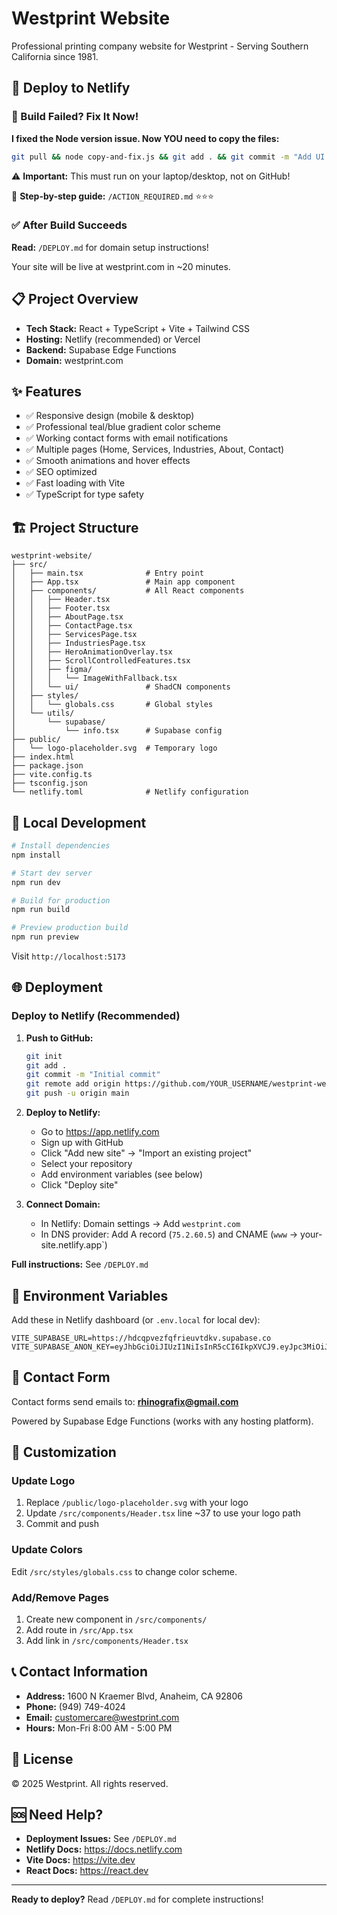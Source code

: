# Westprint Website

Professional printing company website for Westprint - Serving Southern California since 1981.

## 🚀 Deploy to Netlify

### 🚨 Build Failed? Fix It Now!

**I fixed the Node version issue. Now YOU need to copy the files:**

```bash
git pull && node copy-and-fix.js && git add . && git commit -m "Add UI components" && git push
```

⚠️ **Important:** This must run on your laptop/desktop, not on GitHub!

📖 **Step-by-step guide:** `/ACTION_REQUIRED.md` ⭐⭐⭐

### ✅ After Build Succeeds

**Read:** `/DEPLOY.md` for domain setup instructions!

Your site will be live at westprint.com in ~20 minutes.

## 📋 Project Overview

- **Tech Stack:** React + TypeScript + Vite + Tailwind CSS
- **Hosting:** Netlify (recommended) or Vercel
- **Backend:** Supabase Edge Functions
- **Domain:** westprint.com

## ✨ Features

- ✅ Responsive design (mobile & desktop)
- ✅ Professional teal/blue gradient color scheme
- ✅ Working contact forms with email notifications
- ✅ Multiple pages (Home, Services, Industries, About, Contact)
- ✅ Smooth animations and hover effects
- ✅ SEO optimized
- ✅ Fast loading with Vite
- ✅ TypeScript for type safety

## 🏗️ Project Structure

```
westprint-website/
├── src/
│   ├── main.tsx              # Entry point
│   ├── App.tsx               # Main app component
│   ├── components/           # All React components
│   │   ├── Header.tsx
│   │   ├── Footer.tsx
│   │   ├── AboutPage.tsx
│   │   ├── ContactPage.tsx
│   │   ├── ServicesPage.tsx
│   │   ├── IndustriesPage.tsx
│   │   ├── HeroAnimationOverlay.tsx
│   │   ├── ScrollControlledFeatures.tsx
│   │   ├── figma/
│   │   │   └── ImageWithFallback.tsx
│   │   └── ui/               # ShadCN components
│   ├── styles/
│   │   └── globals.css       # Global styles
│   └── utils/
│       └── supabase/
│           └── info.tsx      # Supabase config
├── public/
│   └── logo-placeholder.svg  # Temporary logo
├── index.html
├── package.json
├── vite.config.ts
├── tsconfig.json
└── netlify.toml              # Netlify configuration
```

## 🚀 Local Development

```bash
# Install dependencies
npm install

# Start dev server
npm run dev

# Build for production
npm run build

# Preview production build
npm run preview
```

Visit `http://localhost:5173`

## 🌐 Deployment

### Deploy to Netlify (Recommended)

1. **Push to GitHub:**
   ```bash
   git init
   git add .
   git commit -m "Initial commit"
   git remote add origin https://github.com/YOUR_USERNAME/westprint-website.git
   git push -u origin main
   ```

2. **Deploy to Netlify:**
   - Go to https://app.netlify.com
   - Sign up with GitHub
   - Click "Add new site" → "Import an existing project"
   - Select your repository
   - Add environment variables (see below)
   - Click "Deploy site"

3. **Connect Domain:**
   - In Netlify: Domain settings → Add `westprint.com`
   - In DNS provider: Add A record (`75.2.60.5`) and CNAME (`www` → your-site.netlify.app`)

**Full instructions:** See `/DEPLOY.md`

## 🔑 Environment Variables

Add these in Netlify dashboard (or `.env.local` for local dev):

```
VITE_SUPABASE_URL=https://hdcqpvezfqfrieuvtdkv.supabase.co
VITE_SUPABASE_ANON_KEY=eyJhbGciOiJIUzI1NiIsInR5cCI6IkpXVCJ9.eyJpc3MiOiJzdXBhYmFzZSIsInJlZiI6ImhkY3FwdmV6ZnFmcmlldXZ0ZGt2Iiwicm9sZSI6ImFub24iLCJpYXQiOjE3NjA3MTQ2MzEsImV4cCI6MjA3NjI5MDYzMX0.66TzzhiOhSyobSqSa1TJpzRwxbwyCk6O1DmDl6R_QrM
```

## 📧 Contact Form

Contact forms send emails to: **rhinografix@gmail.com**

Powered by Supabase Edge Functions (works with any hosting platform).

## 🎨 Customization

### Update Logo

1. Replace `/public/logo-placeholder.svg` with your logo
2. Update `/src/components/Header.tsx` line ~37 to use your logo path
3. Commit and push

### Update Colors

Edit `/src/styles/globals.css` to change color scheme.

### Add/Remove Pages

1. Create new component in `/src/components/`
2. Add route in `/src/App.tsx`
3. Add link in `/src/components/Header.tsx`

## 📞 Contact Information

- **Address:** 1600 N Kraemer Blvd, Anaheim, CA 92806
- **Phone:** (949) 749-4024
- **Email:** customercare@westprint.com
- **Hours:** Mon-Fri 8:00 AM - 5:00 PM

## 📄 License

© 2025 Westprint. All rights reserved.

## 🆘 Need Help?

- **Deployment Issues:** See `/DEPLOY.md`
- **Netlify Docs:** https://docs.netlify.com
- **Vite Docs:** https://vite.dev
- **React Docs:** https://react.dev

---

**Ready to deploy?** Read `/DEPLOY.md` for complete instructions!
